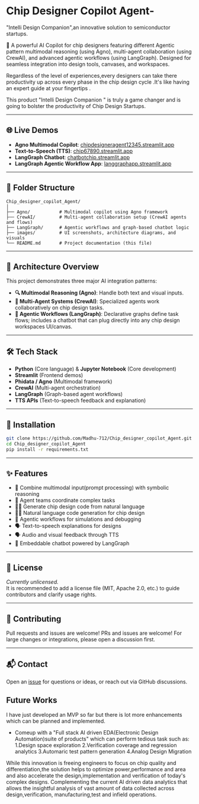 
# Chip Designer Copilot Agent-
"Intelli Design Companion",an innovative solution to semiconductor startups.

🚀 A powerful AI Copilot for chip designers featuring different Agentic pattern multimodal reasoning (using Agno), multi-agent collaboration (using CrewAI), and advanced agentic workflows (using LangGraph). Designed for seamless integration into design tools, canvases, and workspaces.

Regardless of the level of experiences,every designers can take there productivity up across every phase in the chip design cycle .It's like having an expert guide at your fingertips .

This product "Intelli Design Companion " is truly a game changer and is going to bolster the productivity of Chip Design Startups.


---

## 🌐 Live Demos

- **Agno Multimodal Copilot**: [chipdesigneragent12345.streamlit.app](https://chipdesigneragent12345.streamlit.app)
- **Text-to-Speech (TTS)**: [chip67890.streamlit.app](https://chip67890.streamlit.app)
- **LangGraph Chatbot**: [chatbotchip.streamlit.app](https://chatbotchip.streamlit.app)
- **LangGraph Agentic Workflow App**: [langgraphapp.streamlit.app](https://langgraphapp.streamlit.app)

---

## 📁 Folder Structure

```
Chip_designer_copilot_Agent/
│
├── Agno/           # Multimodal copilot using Agno framework
├── CrewAI/         # Multi-agent collaboration setup (CrewAI agents and flows)
├── LangGraph/      # Agentic workflows and graph-based chatbot logic
├── images/         # UI screenshots, architecture diagrams, and visuals
└── README.md       # Project documentation (this file)
```

---

## 🧠 Architecture Overview

This project demonstrates three major AI integration patterns:

- **🔍 Multimodal Reasoning (Agno)**: Handle both text and visual inputs.
- **🤖 Multi-Agent Systems (CrewAI)**: Specialized agents work collaboratively on chip design tasks.
- **🧭 Agentic Workflows (LangGraph)**: Declarative graphs define task flows; includes a chatbot that can plug directly into any chip design workspaces UI/canvas.

---

## 🛠️ Tech Stack

- **Python** (Core language) & **Jupyter Notebook** (Core development)
- **Streamlit** (Frontend demos)
- **Phidata / Agno** (Multimodal framework)
- **CrewAI** (Multi-agent orchestration)
- **LangGraph** (Graph-based agent workflows)
- **TTS APIs** (Text-to-speech feedback and explanation)

---

## 🚀 Installation

```bash
git clone https://github.com/Madhu-712/Chip_designer_copilot_Agent.git
cd Chip_designer_copilot_Agent
pip install -r requirements.txt
```

---

## ✨ Features

- 🧠 Combine multimodal input(prompt processing) with symbolic reasoning
- 🤝 Agent teams coordinate complex tasks
- 🧑‍💻 Generate chip design code from natural language
-  🧑‍💻 Natural language code generation for chip design
- 🔁 Agentic workflows for simulations and debugging
- 🗣️ Text-to-speech explanations for designs
- 🗣️ Audio and visual feedback through TTS
- 💬 Embeddable chatbot powered by LangGraph

---




## 📄 License

*Currently unlicensed.*  
It is recommended to add a license file (MIT, Apache 2.0, etc.) to guide contributors and clarify usage rights.

---

## 🤝 Contributing

Pull requests and issues are welcome! 
PRs and issues are welcome! For large changes or integrations, please open a discussion first.

---

## 📬 Contact

Open an [issue](https://github.com/Madhu-712/Chip_designer_copilot_Agent/issues) for questions or ideas, or reach out via GitHub discussions.

## Future Works

I have just developed an MVP so far but there is lot more enhancements which can be planned and implemented.

* Comeup with a "Full stack AI driven EDA(Electronic Design Automation)suite of products" which can perform tedious task such as:
  1.Design space exploration
  2.Verification coverage and regression analytics 
  3.Automaric test pattern generation
  4.Analog Design Migration

While this innovation is freeing engineers to focus on chip quality and differentiation,the solution helps to optimize power,performance and area and also accelerate the design,implementation and verification of today's complex designs. Complementing the current AI driven data analytics that allows the insightful analysis of vast amount of data collected across design,verification, manufacturing,test and infield operations. 

  

















